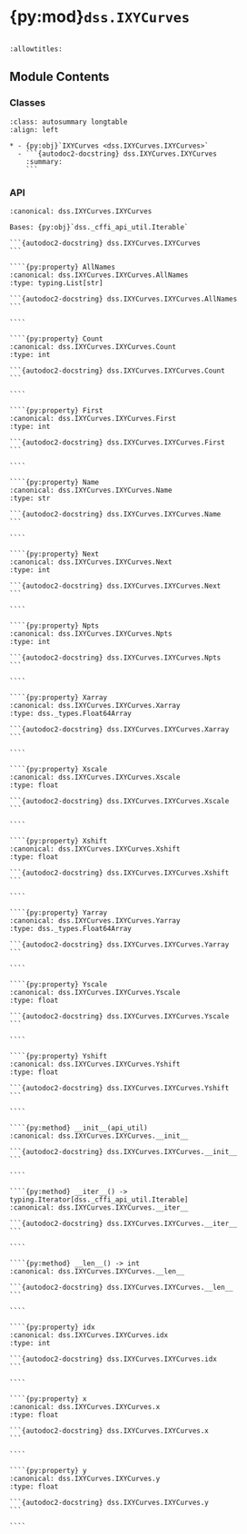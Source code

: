 # {py:mod}`dss.IXYCurves`

```{py:module} dss.IXYCurves
```

```{autodoc2-docstring} dss.IXYCurves
:allowtitles:
```

## Module Contents

### Classes

````{list-table}
:class: autosummary longtable
:align: left

* - {py:obj}`IXYCurves <dss.IXYCurves.IXYCurves>`
  - ```{autodoc2-docstring} dss.IXYCurves.IXYCurves
    :summary:
    ```
````

### API

`````{py:class} IXYCurves(api_util)
:canonical: dss.IXYCurves.IXYCurves

Bases: {py:obj}`dss._cffi_api_util.Iterable`

```{autodoc2-docstring} dss.IXYCurves.IXYCurves
```

````{py:property} AllNames
:canonical: dss.IXYCurves.IXYCurves.AllNames
:type: typing.List[str]

```{autodoc2-docstring} dss.IXYCurves.IXYCurves.AllNames
```

````

````{py:property} Count
:canonical: dss.IXYCurves.IXYCurves.Count
:type: int

```{autodoc2-docstring} dss.IXYCurves.IXYCurves.Count
```

````

````{py:property} First
:canonical: dss.IXYCurves.IXYCurves.First
:type: int

```{autodoc2-docstring} dss.IXYCurves.IXYCurves.First
```

````

````{py:property} Name
:canonical: dss.IXYCurves.IXYCurves.Name
:type: str

```{autodoc2-docstring} dss.IXYCurves.IXYCurves.Name
```

````

````{py:property} Next
:canonical: dss.IXYCurves.IXYCurves.Next
:type: int

```{autodoc2-docstring} dss.IXYCurves.IXYCurves.Next
```

````

````{py:property} Npts
:canonical: dss.IXYCurves.IXYCurves.Npts
:type: int

```{autodoc2-docstring} dss.IXYCurves.IXYCurves.Npts
```

````

````{py:property} Xarray
:canonical: dss.IXYCurves.IXYCurves.Xarray
:type: dss._types.Float64Array

```{autodoc2-docstring} dss.IXYCurves.IXYCurves.Xarray
```

````

````{py:property} Xscale
:canonical: dss.IXYCurves.IXYCurves.Xscale
:type: float

```{autodoc2-docstring} dss.IXYCurves.IXYCurves.Xscale
```

````

````{py:property} Xshift
:canonical: dss.IXYCurves.IXYCurves.Xshift
:type: float

```{autodoc2-docstring} dss.IXYCurves.IXYCurves.Xshift
```

````

````{py:property} Yarray
:canonical: dss.IXYCurves.IXYCurves.Yarray
:type: dss._types.Float64Array

```{autodoc2-docstring} dss.IXYCurves.IXYCurves.Yarray
```

````

````{py:property} Yscale
:canonical: dss.IXYCurves.IXYCurves.Yscale
:type: float

```{autodoc2-docstring} dss.IXYCurves.IXYCurves.Yscale
```

````

````{py:property} Yshift
:canonical: dss.IXYCurves.IXYCurves.Yshift
:type: float

```{autodoc2-docstring} dss.IXYCurves.IXYCurves.Yshift
```

````

````{py:method} __init__(api_util)
:canonical: dss.IXYCurves.IXYCurves.__init__

```{autodoc2-docstring} dss.IXYCurves.IXYCurves.__init__
```

````

````{py:method} __iter__() -> typing.Iterator[dss._cffi_api_util.Iterable]
:canonical: dss.IXYCurves.IXYCurves.__iter__

```{autodoc2-docstring} dss.IXYCurves.IXYCurves.__iter__
```

````

````{py:method} __len__() -> int
:canonical: dss.IXYCurves.IXYCurves.__len__

```{autodoc2-docstring} dss.IXYCurves.IXYCurves.__len__
```

````

````{py:property} idx
:canonical: dss.IXYCurves.IXYCurves.idx
:type: int

```{autodoc2-docstring} dss.IXYCurves.IXYCurves.idx
```

````

````{py:property} x
:canonical: dss.IXYCurves.IXYCurves.x
:type: float

```{autodoc2-docstring} dss.IXYCurves.IXYCurves.x
```

````

````{py:property} y
:canonical: dss.IXYCurves.IXYCurves.y
:type: float

```{autodoc2-docstring} dss.IXYCurves.IXYCurves.y
```

````

`````
